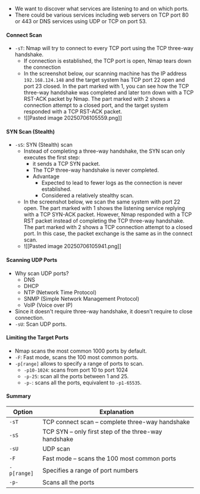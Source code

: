 - We want to discover what services are listening to and on which ports.
- There could be various services including web servers on TCP port 80 or 443 or DNS services using UDP or TCP on port 53.
#### Connect Scan
- `-sT`: Nmap will try to connect to every TCP port using the TCP three-way handshake.
	- If connection is established, the TCP port is open, Nmap tears down the connection 
	- In the screenshot below, our scanning machine has the IP address `192.168.124.148` and the target system has TCP port 22 open and port 23 closed. In the part marked with 1, you can see how the TCP three-way handshake was completed and later torn down with a TCP RST-ACK packet by Nmap. The part marked with 2 shows a connection attempt to a closed port, and the target system responded with a TCP RST-ACK packet.
	- ![[Pasted image 20250706105559.png]]
#### SYN Scan (Stealth)
- `-sS`: SYN (Stealth) scan
	- Instead of completing a three-way handshake, the SYN scan only executes the first step:
		- it sends a TCP SYN packet.
		- The TCP three-way handshake is never completed.
		- Advantage
			- Expected to lead to fewer logs as the connection is never established.
			- Considered a relatively stealthy scan.
	- In the screenshot below, we scan the same system with port 22 open. The part marked with 1 shows the listening service replying with a TCP SYN-ACK packet. However, Nmap responded with a TCP RST packet instead of completing the TCP three-way handshake. The part marked with 2 shows a TCP connection attempt to a closed port. In this case, the packet exchange is the same as in the connect scan.
	- ![[Pasted image 20250706105941.png]]
#### Scanning UDP Ports
- Why scan UDP ports?
	- DNS
	- DHCP
	- NTP (Network Time Protocol)
	- SNMP (Simple Network Management Protocol)
	- VoIP (Voice over IP)
- Since it doesn't require three-way handshake, it doesn't require to close connection.
- `-sU`: Scan UDP ports.
#### Limiting the Target Ports
- Nmap scans the most common 1000 ports by default.
- `-F`: Fast mode, scans the 100 most common ports.
- `-p[range]` allows to specify a range of ports to scan.
	- `-p10-1024`: scans from port 10 to port 1024
	- `-p-25`: scan all the ports between 1 and 25.
	- `-p-`: scans all the ports, equivalent to `-p1-65535`.

#### Summary

| Option      | Explanation                                          |
| ----------- | ---------------------------------------------------- |
| `-sT`       | TCP connect scan – complete three-way handshake      |
| `-sS`       | TCP SYN – only first step of the three-way handshake |
| `-sU`       | UDP scan                                             |
| `-F`        | Fast mode – scans the 100 most common ports          |
| `-p[range]` | Specifies a range of port numbers                    |
| `-p-`       | Scans all the ports                                  |
